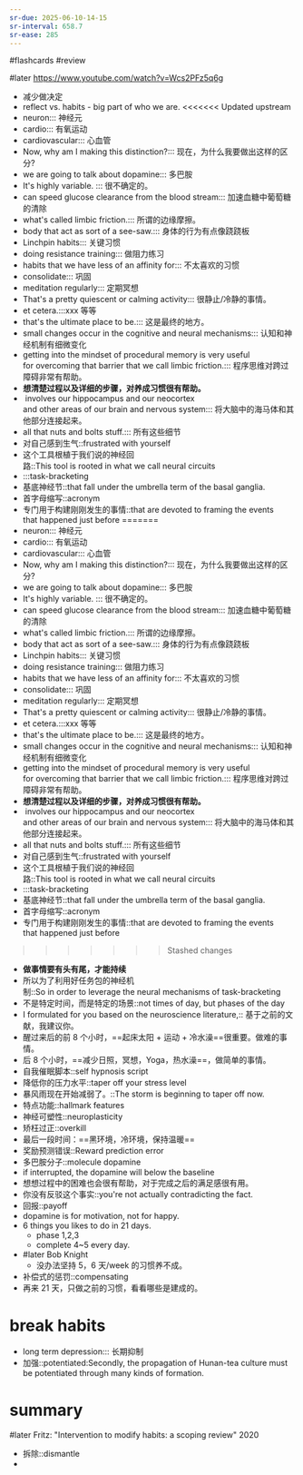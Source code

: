 ```yaml
---
sr-due: 2025-06-10-14-15
sr-interval: 658.7
sr-ease: 285
---
```


#flashcards 
#review

#later https://www.youtube.com/watch?v=Wcs2PFz5q6g
- 减少做决定
- reflect  vs. habits - big part of who we are.
<<<<<<< Updated upstream
- neuron::: 神经元 <!--SR:!2024-04-21-11-01,281.8,245!2024-04-12-21-09,273.2,245-->
- cardio::: 有氧运动 <!--SR:!2024-04-20-23-01,281.3,250!2023-10-23-11-33,100.8,165-->
- cardiovascular::: 心血管 <!--SR:!2023-10-23-09-09,100.7,190!2023-10-16-15-37,28,130-->
- Now, why am I making this distinction?::: 现在，为什么我要做出这样的区分? <!--SR:!2024-05-03-16-21,294,250!2024-03-16-06-45,245.6,225-->
- we are going to talk about dopamine::: 多巴胺 <!--SR:!2024-04-24-16-21,285,250!2024-03-06-11-00,235.8,230-->
- It's highly variable. ::: 很不确定的。 <!--SR:!2024-01-29-16-12,234.2,245!2023-12-27-04-21,165.5,185-->
- can speed glucose clearance from the blood stream::: 加速血糖中葡萄糖的清除 <!--SR:!2024-03-29-21-09,259.2,230!2024-03-15-23-33,245.3,225-->
- what's called limbic friction.::: 所谓的边缘摩擦。 <!--SR:!2024-05-04-16-21,295,250!2024-02-23-05-47,215.3,205-->
- body that act as sort of a see-saw.::: 身体的行为有点像跷跷板 <!--SR:!2024-04-19-11-02,279.8,245!2024-04-05-06-45,265.6,225-->
- Linchpin habits::: 关键习惯 <!--SR:!2024-04-26-16-21,287,245!2023-11-14-13-57,122.9,165-->
- doing resistance training::: 做阻力练习 <!--SR:!2024-06-10-03-31,316.5,250!2024-02-12-06-13,212.6,225-->
- habits that we have less of an affinity for::: 不太喜欢的习惯 <!--SR:!2024-04-23-11-01,283.8,250!2023-10-08-21-09,86.2,130-->
- consolidate::: 巩固 <!--SR:!2023-12-05-09-09,143.7,210!2024-05-30-09-09,320.7,265-->
- meditation regularly::: 定期冥想 <!--SR:!2024-11-13-18-05,427,265!2024-03-10-18-46,240.1,225-->
- That's a pretty quiescent or calming activity::: 很静止/冷静的事情。 <!--SR:!2024-04-21-01-57,281.4,245!2023-10-09-09-09,86.7,145-->
- et cetera.:::xxx 等等 <!--SR:!2024-04-17-21-09,278.2,245!2024-03-21-06-45,250.6,225-->
- that's the ultimate place to be.::: 这是最终的地方。 <!--SR:!2024-03-24-13-57,253.9,230!2024-03-10-01-57,239.4,225-->
- small changes occur in the cognitive and neural mechanisms::: 认知和神经机制有细微变化 <!--SR:!2024-01-30-16-03,235.2,245!2023-12-29-05-54,152.6,185-->
- getting into the mindset of procedural memory is very useful for overcoming that barrier that we call limbic friction.::: 程序思维对跨过障碍非常有帮助。 <!--SR:!2023-11-22-12-00,200,250!2024-04-20-09-09,280.7,245-->
- **想清楚过程以及详细的步骤，对养成习惯很有帮助。**
-  involves our hippocampus and our neocortex and other areas of our brain and nervous system::: 将大脑中的海马体和其他部分连接起来。 <!--SR:!2024-02-23-08-36,223.7,210!2023-09-29-05-54,128.6,185-->
- all that nuts and bolts stuff.::: 所有这些细节 <!--SR:!2024-05-25-09-09,315.7,265!2024-01-05-06-45,174.6,185-->
- 对自己感到生气::frustrated with yourself <!--SR:!2023-10-11-01-25,88.4,152-->
- 这个工具根植于我们说的神经回路::This tool is rooted in what we call neural circuits <!--SR:!2024-04-28-23-45,277.6,232-->
- :::task-bracketing <!--SR:!2024-06-02-16-21,324,272!2024-03-27-21-09,257.2,232-->
- 基底神经节::that fall under the umbrella term of the basal ganglia. <!--SR:!2023-12-05-06-45,143.6,172-->
- 首字母缩写::acronym <!--SR:!2023-12-16-11-05,87.1,130-->
- 专门用于构建刚刚发生的事情::that are devoted to framing the events that happened just before <!--SR:!2023-10-05-06-12,82.6,130-->
=======
- neuron::: 神经元 <!--SR:!2024-03-16-06-45,245.6,245!2024-03-27-23-01,257.3,245-->
- cardio::: 有氧运动 <!--SR:!2024-04-02-11-01,262.8,250!2023-12-30-01-57,168.4,185-->
- cardiovascular::: 心血管 <!--SR:!2024-02-09-16-21,210,210!2023-11-23-04-21,131.5,145-->
- Now, why am I making this distinction?::: 现在，为什么我要做出这样的区分? <!--SR:!2024-04-22-16-21,283,250!2024-02-28-01-25,228.4,225-->
- we are going to talk about dopamine::: 多巴胺 <!--SR:!2024-04-03-11-00,263.8,250!2024-02-17-11-33,217.8,230-->
- It's highly variable. ::: 很不确定的。 <!--SR:!2024-03-27-13-57,256.9,245!2024-01-08-18-12,178.1,185-->
- can speed glucose clearance from the blood stream::: 加速血糖中葡萄糖的清除 <!--SR:!2024-02-24-11-33,224.8,230!2024-03-01-04-21,230.5,225-->
- what's called limbic friction.::: 所谓的边缘摩擦。 <!--SR:!2024-04-08-11-33,268.8,250!2024-02-02-15-49,203,205-->
- body that act as sort of a see-saw.::: 身体的行为有点像跷跷板 <!--SR:!2024-03-25-13-57,254.9,245!2024-02-27-04-21,227.5,225-->
- Linchpin habits::: 关键习惯 <!--SR:!2024-04-11-01-57,271.4,245!2023-12-11-21-09,150.2,165-->
- doing resistance training::: 做阻力练习 <!--SR:!2024-03-25-23-01,255.3,250!2024-03-24-11-33,253.8,245-->
- habits that we have less of an affinity for::: 不太喜欢的习惯 <!--SR:!2024-04-04-16-21,265,250!2023-11-11-16-22,120,130-->
- consolidate::: 巩固 <!--SR:!2024-04-08-11-00,268.8,250!2024-05-09-13-57,299.9,265-->
- meditation regularly::: 定期冥想 <!--SR:!2024-04-17-13-57,277.9,265!2024-02-25-18-13,226.1,225-->
- That's a pretty quiescent or calming activity::: 很静止/冷静的事情。 <!--SR:!2024-03-29-23-01,259.3,245!2024-02-13-23-33,214.3,225-->
- et cetera.:::xxx 等等 <!--SR:!2024-04-06-16-21,267,245!2024-02-25-01-57,225.4,225-->
- that's the ultimate place to be.::: 这是最终的地方。 <!--SR:!2024-03-03-21-09,233.2,230!2024-02-24-18-45,225.1,225-->
- small changes occur in the cognitive and neural mechanisms::: 认知和神经机制有细微变化 <!--SR:!2024-03-31-21-09,261.2,245!2024-02-04-15-49,205,205-->
- getting into the mindset of procedural memory is very useful for overcoming that barrier that we call limbic friction.::: 程序思维对跨过障碍非常有帮助。 <!--SR:!2024-04-07-04-21,267.5,250!2024-04-06-23-33,267.3,245-->
- **想清楚过程以及详细的步骤，对养成习惯很有帮助。**
-  involves our hippocampus and our neocortex and other areas of our brain and nervous system::: 将大脑中的海马体和其他部分连接起来。 <!--SR:!2024-02-11-18-45,212.1,210!2024-01-04-21-09,174.2,185-->
- all that nuts and bolts stuff.::: 所有这些细节 <!--SR:!2024-04-27-04-21,287.5,265!2024-01-04-21-09,174.2,185-->
- 对自己感到生气::frustrated with yourself <!--SR:!2024-01-19-15-49,189,192-->
- 这个工具根植于我们说的神经回路::This tool is rooted in what we call neural circuits <!--SR:!2024-03-04-06-45,233.6,232-->
- :::task-bracketing <!--SR:!2024-03-30-11-01,259.8,252!2024-03-11-01-25,240.4,232-->
- 基底神经节::that fall under the umbrella term of the basal ganglia. <!--SR:!2023-12-25-04-21,163.5,172-->
- 首字母缩写::acronym <!--SR:!2023-12-06-20-37,145.2,152-->
- 专门用于构建刚刚发生的事情::that are devoted to framing the events that happened just before <!--SR:!2023-11-06-11-34,114.8,130-->
>>>>>>> Stashed changes
- **做事情要有头有尾，才能持续**
- 所以为了利用好任务包的神经机制::So in order to leverage the neural mechanisms of task-bracketing <!--SR:!2024-02-18-01-57,218.4,212-->
- 不是特定时间，而是特定的场景::not times of day, but phases of the day <!--SR:!2023-11-07-09-09,115.7,172-->
- I formulated for you based on the neuroscience literature,:: 基于之前的文献，我建议你。 <!--SR:!2024-03-25-21-09,255.2,232-->
- 醒过来后的前 8 个小时，==起床太阳 + 运动 + 冷水澡==很重要。做难的事情。
- 后 8 个小时，==减少日照，冥想，Yoga，热水澡==，做简单的事情。
- 自我催眠脚本::self hypnosis script <!--SR:!2023-10-06-20-36,84.2,130-->
- 降低你的压力水平::taper off your stress level <!--SR:!2023-11-25-23-33,134.3,172-->
- 暴风雨现在开始减弱了。::The storm is beginning to taper off now.  <!--SR:!2024-01-02-09-09,171.7,208-->
- 特点功能::hallmark features <!--SR:!2024-01-02-14-16,87.1,130-->
- 神经可塑性::neuroplasticity <!--SR:!2024-01-21-23-33,191.3,192-->
- 矫枉过正::overkill <!--SR:!2023-10-06-17-49,26.3,132-->
- 最后一段时间：==黑环境，冷环境，保持温暖==
- 奖励预测错误::Reward prediction error <!--SR:!2024-03-28-03-48,257.5,232-->
- 多巴胺分子::molecule dopamine <!--SR:!2024-01-06-06-45,175.6,192-->
- if interrupted, the dopamine will below the baseline
- 想想过程中的困难也会很有帮助，对于完成之后的满足感很有用。
- 你没有反驳这个事实::you're not actually contradicting the fact. <!--SR:!2023-10-22-09-59,93,147-->
- 回报::payoff <!--SR:!2023-10-23-04-21,100.5,167-->
- dopamine is for motivation, not for happy.
- 6 things you likes to do in 21 days.
	- phase 1,2,3
	- complete 4~5 every day.
- #later Bob Knight
	- 没办法坚持 5，6 天/week 的习惯养不成。
- 补偿式的惩罚::compensating <!--SR:!2023-09-30-16-21,78,130-->
- 再来 21 天，只做之前的习惯，看看哪些是建成的。
# break habits
- long term depression::: 长期抑制 <!--SR:!2024-03-29-13-57,258.9,227!2024-03-26-01-57,255.4,227-->
- 加强::potentiated:Secondly, the propagation of Hunan-tea culture must be potentiated through many kinds of formation.  <!--SR:!2023-11-06-18-45,115.1,167-->

# summary
#later Fritz: "Intervention to modify habits: a scoping review"      2020


- 拆除::dismantle <!--SR:!2023-11-04-13-25,112.9,147-->
- 


